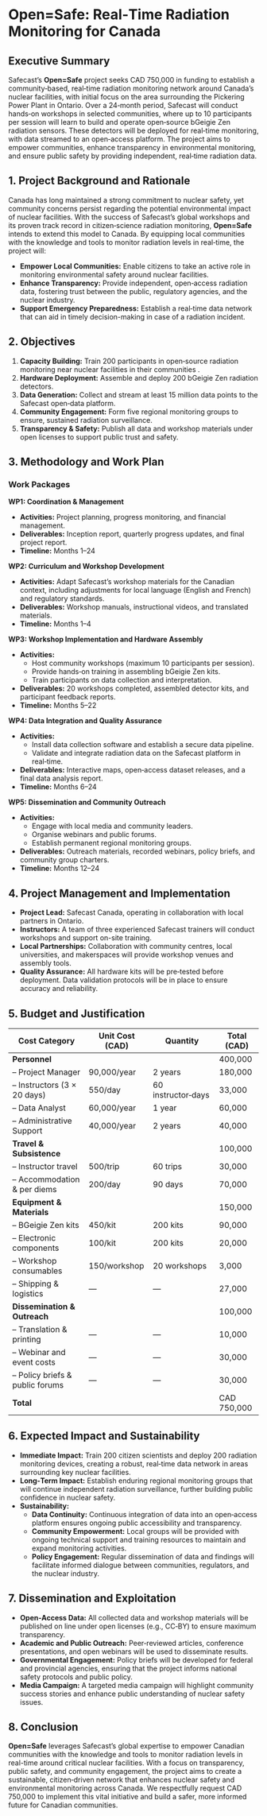 # Open=Safe: Real‑Time Radiation Monitoring for Canada

## Executive Summary

Safecast’s **Open=Safe** project seeks CAD 750,000 in funding to establish a community‑based, real‑time radiation monitoring network around Canada’s nuclear facilities, with  initial focus on the area surrounding the Pickering Power Plant in Ontario. Over a 24‑month period, Safecast will conduct hands‑on workshops in selected communities, where up to 10 participants per session will learn to build and operate open‑source bGeigie Zen radiation sensors. These detectors will be deployed for real‑time monitoring, with data streamed to an open‑access platform. The project aims to empower communities, enhance transparency in environmental monitoring, and ensure public safety by providing independent, real‑time radiation data.

## 1. Project Background and Rationale

Canada has long maintained a strong commitment to nuclear safety, yet community concerns persist regarding the potential environmental impact of nuclear facilities. With the success of Safecast’s global workshops and its proven track record in citizen‑science radiation monitoring, **Open=Safe** intends to extend this model to Canada. By equipping local communities with the knowledge and tools to monitor radiation levels in real‑time, the project will:

- **Empower Local Communities:** Enable citizens to take an active role in monitoring environmental safety around nuclear facilities.
- **Enhance Transparency:** Provide independent, open‑access radiation data, fostering trust between the public, regulatory agencies, and the nuclear industry.
- **Support Emergency Preparedness:** Establish a real‑time data network that can aid in timely decision-making in case of a radiation incident.

## 2. Objectives

1. **Capacity Building:** Train 200 participants in open‑source radiation monitoring  near nuclear facilities in their communities .
2. **Hardware Deployment:** Assemble and deploy 200 bGeigie Zen radiation detectors.
3. **Data Generation:** Collect and stream at least 15 million data points to the Safecast open‑data platform.
4. **Community Engagement:** Form five regional monitoring groups to ensure, sustained radiation surveillance.
5. **Transparency & Safety:** Publish all data and workshop materials under open licenses to support public trust and safety.

## 3. Methodology and Work Plan

### Work Packages

**WP1: Coordination & Management**

- **Activities:** Project planning, progress monitoring, and financial management.
- **Deliverables:** Inception report, quarterly progress updates, and final project report.
- **Timeline:** Months 1–24

**WP2: Curriculum and Workshop Development**

- **Activities:** Adapt Safecast’s workshop materials for the Canadian context, including adjustments for local language (English and French) and regulatory standards.
- **Deliverables:** Workshop manuals, instructional videos, and translated materials.
- **Timeline:** Months 1–4

**WP3: Workshop Implementation and Hardware Assembly**

- **Activities:**
  - Host community workshops (maximum 10 participants per session).
  - Provide hands‑on training in assembling bGeigie Zen kits.
  - Train participants on data collection and interpretation.
- **Deliverables:** 20 workshops completed, assembled detector kits, and participant feedback reports.
- **Timeline:** Months 5–22

**WP4: Data Integration and Quality Assurance**

- **Activities:**
  - Install data collection software and establish a secure data pipeline.
  - Validate and integrate radiation data on the Safecast platform in real‑time.
- **Deliverables:** Interactive maps, open‑access dataset releases, and a final data analysis report.
- **Timeline:** Months 6–24

**WP5: Dissemination and Community Outreach**

- **Activities:**
  - Engage with local media and community leaders.
  - Organise webinars and public forums.
  - Establish permanent regional monitoring groups.
- **Deliverables:** Outreach materials, recorded webinars, policy briefs, and community group charters.
- **Timeline:** Months 12–24

## 4. Project Management and Implementation

- **Project Lead:** Safecast Canada, operating in collaboration with local partners in Ontario.
- **Instructors:** A team of three experienced Safecast trainers will conduct workshops and support on-site training.
- **Local Partnerships:** Collaboration with community centres, local universities, and makerspaces will provide workshop venues and assembly tools.
- **Quality Assurance:** All hardware kits will be pre‑tested before deployment. Data validation protocols will be in place to ensure accuracy and reliability.

## 5. Budget and Justification

| **Cost Category**               | **Unit Cost (CAD)** | **Quantity**       | **Total (CAD)** |
| ------------------------------- | ------------------- | ------------------ | --------------- |
| **Personnel**                   |                     |                    | 400,000         |
| – Project Manager               | 90,000/year         | 2 years            | 180,000         |
| – Instructors (3 × 20 days)     | 550/day             | 60 instructor‑days | 33,000          |
| – Data Analyst                  | 60,000/year         | 1 year             | 60,000          |
| – Administrative Support        | 40,000/year         | 2 years            | 40,000          |
| **Travel & Subsistence**        |                     |                    | 100,000         |
| – Instructor travel             | 500/trip            | 60 trips           | 30,000          |
| – Accommodation & per diems     | 200/day             | 90 days            | 70,000          |
| **Equipment & Materials**       |                     |                    | 150,000         |
| – BGeigie Zen kits              | 450/kit             | 200 kits           | 90,000          |
| – Electronic components         | 100/kit             | 200 kits           | 20,000          |
| – Workshop consumables          | 150/workshop        | 20 workshops       | 3,000           |
| – Shipping & logistics          | —                   | —                  | 27,000          |
| **Dissemination & Outreach**    |                     |                    | 100,000         |
| – Translation & printing        | —                   | —                  | 10,000          |
| – Webinar and event costs       | —                   | —                  | 30,000          |
| – Policy briefs & public forums | —                   | —                  | 30,000          |
| **Total**                       |                     |                    | CAD 750,000     |

## 6. Expected Impact and Sustainability

- **Immediate Impact:** Train 200 citizen scientists and deploy 200 radiation monitoring devices, creating a robust, real‑time data network in areas surrounding key nuclear facilities.
- **Long‑Term Impact:** Establish enduring regional monitoring groups that will continue independent radiation surveillance, further building public confidence in nuclear safety.
- **Sustainability:**
  - **Data Continuity:** Continuous integration of data into an open‑access platform ensures ongoing public accessibility and transparency.
  - **Community Empowerment:** Local groups will be provided with ongoing technical support and training resources to maintain and expand monitoring activities.
  - **Policy Engagement:** Regular dissemination of data and findings will facilitate informed dialogue between communities, regulators, and the nuclear industry.

## 7. Dissemination and Exploitation

- **Open‑Access Data:** All collected data and workshop materials will be published on line under open licenses (e.g., CC‑BY) to ensure maximum transparency.
- **Academic and Public Outreach:** Peer‑reviewed articles, conference presentations, and open webinars will be used to disseminate results.
- **Governmental Engagement:** Policy briefs will be developed for federal and provincial agencies, ensuring that the project informs national safety protocols and public policy.
- **Media Campaign:** A targeted media campaign will highlight community success stories and enhance public understanding of nuclear safety issues.

## 8. Conclusion

**Open=Safe** leverages Safecast’s global expertise to empower Canadian communities with the knowledge and tools to monitor radiation levels in real-time around critical nuclear facilities. With a focus on transparency, public safety, and community engagement, the project aims to create a sustainable, citizen‑driven network that enhances nuclear safety and environmental monitoring across Canada. We respectfully request CAD 750,000 to implement this vital initiative and build a safer, more informed future for Canadian communities.
